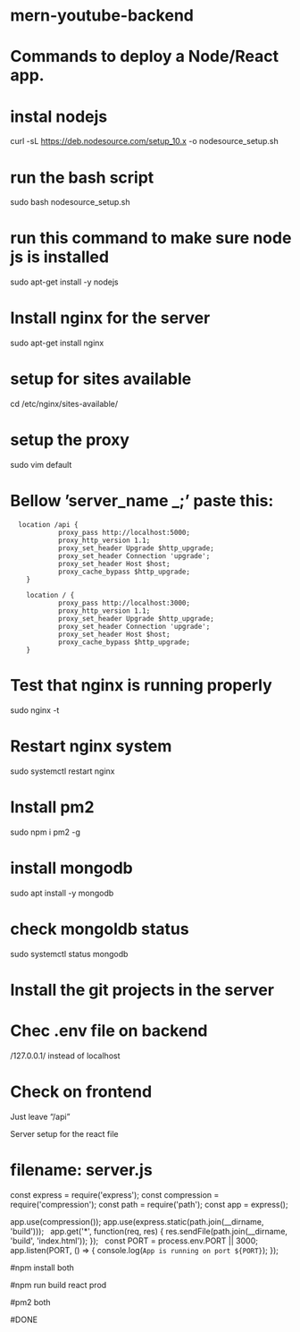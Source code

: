 # mern-youtube-backend
# Commands to deploy a Node/React app.

# instal nodejs
curl -sL https://deb.nodesource.com/setup_10.x -o nodesource_setup.sh

# run the bash script
sudo bash nodesource_setup.sh

# run this command to make sure node js is installed
sudo apt-get install -y nodejs

# Install nginx for the server
sudo apt-get install nginx

# setup for sites available
cd /etc/nginx/sites-available/

# setup the proxy
sudo vim default

# Bellow ’server_name _;’ paste this:

      location /api {
                proxy_pass http://localhost:5000;
                proxy_http_version 1.1;
                proxy_set_header Upgrade $http_upgrade;
                proxy_set_header Connection 'upgrade';
                proxy_set_header Host $host;
                proxy_cache_bypass $http_upgrade;
        }

        location / {
                proxy_pass http://localhost:3000;
                proxy_http_version 1.1;
                proxy_set_header Upgrade $http_upgrade;
                proxy_set_header Connection 'upgrade';
                proxy_set_header Host $host;
                proxy_cache_bypass $http_upgrade;
        }

# Test that nginx is running properly
sudo nginx -t

# Restart nginx system
sudo systemctl restart nginx

# Install pm2
sudo npm i pm2 -g

# install mongodb
sudo apt install -y mongodb

# check mongoldb status
sudo systemctl status mongodb

# Install the git projects in the server

# Chec .env file on backend
/127.0.0.1/ instead of localhost

# Check on frontend
Just leave “/api”

Server setup for the react file
# filename: server.js

const express = require('express');
const compression = require('compression');
const path = require('path');
const app = express();

app.use(compression());
app.use(express.static(path.join(__dirname, 'build')));
 
app.get('*', function(req, res) {
    res.sendFile(path.join(__dirname, 'build', 'index.html'));
});
 
const PORT = process.env.PORT || 3000;
 
app.listen(PORT, () => {
    console.log(`App is running on port ${PORT}`);
});

#npm install both

#npm run build react prod

#pm2 both

#DONE
